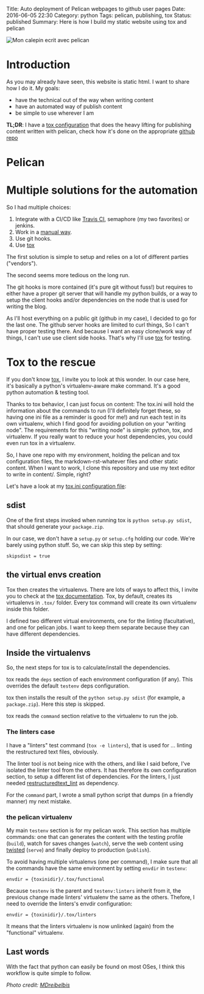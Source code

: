 Title: Auto deployment of Pelican webpages to github user pages
Date: 2016-06-05 22:30
Category: python
Tags: pelican, publishing, tox
Status: published
Summary: Here is how I build my static website using tox and pelican

![Mon calepin ecrit avec pelican]({filename}/images/pelican.jpg)

# Introduction

As you may already have seen, this website is static html. I want to share how I do it.
My goals:

- have the technical out of the way when writing content
- have an automated way of publish content
- be simple to use wherever I am

**TL;DR**: I have a [tox configuration][tox.ini] that does the heavy lifting for publishing content written with pelican, check how it's done on the appropriate [github repo](https://github.com/evrardjp/evrardjp.github.io-sources/)

# Pelican

# Multiple solutions for the automation

So I had multiple choices:

1. Integrate with a CI/CD like [Travis CI](http://zonca.github.io/2013/09/automatically-build-pelican-and-publish-to-github-pages.html), semaphore (my two favorites) or jenkins.
2. Work in a [manual way](http://mathamy.com/migrating-to-github-pages-using-pelican.html).
3. Use git hooks.
4. Use [tox][tox]

The first solution is simple to setup and relies on a lot of different parties ("vendors").

The second seems more tedious on the long run.

The git hooks is more contained (it's pure git without fuss!) but requires to either have a proper git server that will handle my python builds, or a way to setup the client hooks and/or dependencies on the node that is used for writing the blog.

As I'll host everything on a public git (github in my case), I decided to go for the last one. The github server hooks are limited to curl things, So I can't have proper testing there. And because I want an easy clone/work way of things, I can't use use client side hooks. That's why I'll use [tox][tox] for testing.

# Tox to the rescue

If you don't know [tox][tox], I invite you to look at this wonder. In our case here, it's basically a python's virtualenv-aware make command. It's a good python automation & testing tool.

Thanks to tox behavior, I can just focus on content: The tox.ini will hold the information about the commands to run (I'll definitely forget these, so having one ini file as a reminder is good for me!) and run each test in its own virtualenv, which I find good for avoiding pollution on your "writing node".
The requirements for this "writing node" is simple: python, tox, and virtualenv.
If you really want to reduce your host dependencies, you could even run tox in a virtualenv.

So, I have one repo with my environment, holding the pelican and tox configuration files, the markdown-rst-whatever files and other static content.
When I want to work, I clone this repository and use my text editor to write in content/. Simple, right?

Let's have a look at my [tox.ini configuration file][tox.ini]:

## sdist

One of the first steps invoked when running tox is ``python setup.py sdist``, that should generate your `package.zip`.

In our case, we don't have a `setup.py` or `setup.cfg` holding our code. We're barely using python stuff.
So, we can skip this step by setting:

    skipsdist = true

## the virtual envs creation

Tox then creates the virtualenvs. There are lots of ways to affect this, I invite you to check at the [tox documentation][tox].
Tox, by default, creates its virtualenvs in `.tox/` folder. Every tox command will create its own virtualenv inside this folder.

I defined two different virtual environments, one for the linting (facultative), and one for pelican jobs. I want to keep them separate because they can have different dependencies.

## Inside the virtualenvs

So, the next steps for tox is to calculate/install the dependencies.

tox reads the `deps` section of each environment configuration (if any). This overrides the default `testenv` deps configuration.

tox then installs the result of the ``python setup.py sdist`` (for example, a `package.zip`). Here this step is skipped.

tox reads the `command` section relative to the virtualenv to run the job.

### The linters case

I have a "linters" test command (``tox -e linters``), that is used for ... linting the restructured text files, obviously.

The linter tool is not being nice with the others, and like I said before, I've isolated the linter tool from the others. It has therefore its own configuration section, to setup a different list of dependencies. For the linters, I just needed [restructuredtext_lint](https://pypi.python.org/pypi/restructuredtext_lint) as dependency.

For the `command` part, I wrote a small python script that dumps (in a friendly manner) my next mistake.

### the pelican virtualenv

My main `testenv` section is for my pelican work. This section has multiple commands: one that can generates the content with the testing profile (`build`), watch for saves changes (`watch`), serve the web content using [twisted][twisted] (`serve`) and finally deploy to production (`publish`).

To avoid having multiple virtualenvs (one per command), I make sure that all the commands have the same environment by setting `envdir` in `testenv`:

    envdir = {toxinidir}/.tox/functional

Because `testenv` is the parent and `testenv:linters` inherit from it, the previous change made linters' virtualenv the same as the others.
Thefore, I need to override the linters's envdir configuration:

    envdir = {toxinidir}/.tox/linters

It means that the linters virtualenv is now unlinked (again) from the "functional" virtualenv.

## Last words

With the fact that python can easily be found on most OSes, I think this workflow is quite simple to follow.

[tox]:https://tox.readthedocs.io/en/latest/
[tox.ini]:https://github.com/evrardjp/evrardjp.github.io-sources/blob/master/tox.ini
[twisted]:https://twistedmatrix.com/trac/

*Photo credit: [MDreibelbis](https://www.flickr.com/photos/68704638@N04/26835201760)*